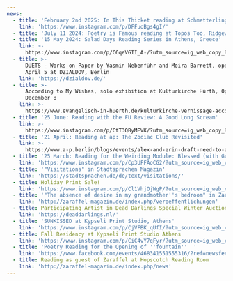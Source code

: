 ```yaml
---
news:
  - title: 'February 2nd 2025: In This Thicket reading at Schmetterling Bar, Berlin'
    link: 'https://www.instagram.com/p/DFFuoBgs4gI/'
  - title: 'July 11 2024: Poetry is Famous reading at Topos Too, Ridgewood NYC'
  - title: '15 May 2024: Salad Days Reading Series in Athens, Greece'
    link: >-
      https://www.instagram.com/p/C6qeVGII_A-/?utm_source=ig_web_copy_link&igsh=MzRlODBiNWFlZA==
  - title: >-
      DUETS - Works on Paper by Yasmin Nebenführ and Moira Barrett, opening
      April 5 at DZIALDOV, Berlin
    link: 'https://dzialdov.de/'
  - title: >-
      According to My Wishes, solo exhibition at Kulturkirche Hürth, Opening
      December 8
    link: >-
      https://www.evangelisch-in-huerth.de/kulturkirche-vernissage-according-to-my-wishes/
  - title: '25 June: Reading with the FU Review: A Good Long Scream'
    link: >-
      https://www.instagram.com/p/CtT3QByMEVK/?utm_source=ig_web_copy_link&igshid=MzRlODBiNWFlZA==
  - title: '21 April: Reading at ap: The Zodiac Club Revisited'
    link: >-
      https://www.a-p.berlin/blogs/events/alex-and-erin-draft-need-to-add-event-brite-and-set-visibility-date
  - title: '25 March: Reading for the Weirding Module: Blessed (with Guests)'
    link: 'https://www.instagram.com/p/Cp3UFFAoCG2/?utm_source=ig_web_copy_link'
  - title: '"Visitations" in Stadtsprachen Magazin'
    link: 'https://stadtsprachen.de/de/text/visitations/'
  - title: Holiday Print Sale!
    link: 'https://www.instagram.com/p/Cl1VhjOjWgP/?utm_source=ig_web_copy_link'
  - title: '"The absence of desire in my grandmother''s bedroom" in Zaraffel-Magazin'
    link: 'http://zaraffel-magazin.de/index.php/veroeffentlichungen'
  - title: Participating Artist in Dead Darlings Special Winter Auction
    link: 'https://deaddarlings.nl/'
  - title: 'SUNKISSED at Kypseli Print Studio, Athens'
    link: 'https://www.instagram.com/p/CjVFBK_qUfI/?utm_source=ig_web_copy_link'
  - title: Fall Residency at Kypseli Print Studio Athens
    link: 'https://www.instagram.com/p/CiC4vY7qFyr/?utm_source=ig_web_copy_link'
  - title: 'Poetry Reading for the Opening of ''fountain''  '
    link: 'https://www.facebook.com/events/468341551555316/?ref=newsfeed'
  - title: Reading as guest of Zaraffel at Hopscotch Reading Room
    link: 'http://zaraffel-magazin.de/index.php/news'
---
```


